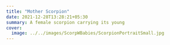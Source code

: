 ```yaml
---
title: "Mother Scorpion"
date: 2021-12-28T13:28:21+05:30
summary: A female scorpion carrying its young
cover:
  image: ../../images/ScorpWBabies/ScorpionPortraitSmall.jpg
---
```

